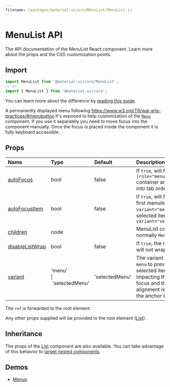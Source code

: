 ```yaml
---
filename: /packages/material-ui/src/MenuList/MenuList.js
---
```


<!--- This documentation is automatically generated, do not try to edit it. -->

# MenuList API

<p class="description">The API documentation of the MenuList React component. Learn more about the props and the CSS customization points.</p>

## Import

```js
import MenuList from '@material-ui/core/MenuList';
// or
import { MenuList } from '@material-ui/core';
```

You can learn more about the difference by [reading this guide](/guides/minimizing-bundle-size/).

A permanently displayed menu following https://www.w3.org/TR/wai-aria-practices/#menubutton
It's exposed to help customization of the [`Menu`](/api/menu/) component. If you
use it separately you need to move focus into the component manually. Once
the focus is placed inside the component it is fully keyboard accessible.

## Props

| Name | Type | Default | Description |
|:-----|:-----|:--------|:------------|
| <a class="anchor-link" id="props--autoFocus"></a><a href="#props--autoFocus" title="link to the prop on this page" class="prop-name">autoFocus</a> | <span class="prop-type">bool</span> | <span class="prop-default">false</span> | If `true`, will focus the `[role="menu"]` container and move into tab order |
| <a class="anchor-link" id="props--autoFocusItem"></a><a href="#props--autoFocusItem" title="link to the prop on this page" class="prop-name">autoFocusItem</a> | <span class="prop-type">bool</span> | <span class="prop-default">false</span> | If `true`, will focus the first menuitem if `variant="menu"` or selected item if `variant="selectedMenu"` |
| <a class="anchor-link" id="props--children"></a><a href="#props--children" title="link to the prop on this page" class="prop-name">children</a> | <span class="prop-type">node</span> |  | MenuList contents, normally `MenuItem`s. |
| <a class="anchor-link" id="props--disableListWrap"></a><a href="#props--disableListWrap" title="link to the prop on this page" class="prop-name">disableListWrap</a> | <span class="prop-type">bool</span> | <span class="prop-default">false</span> | If `true`, the menu items will not wrap focus. |
| <a class="anchor-link" id="props--variant"></a><a href="#props--variant" title="link to the prop on this page" class="prop-name">variant</a> | <span class="prop-type">'menu'<br>&#124;&nbsp;'selectedMenu'</span> | <span class="prop-default">'selectedMenu'</span> | The variant to use. Use `menu` to prevent selected items from impacting the initial focus and the vertical alignment relative to the anchor element. |

The `ref` is forwarded to the root element.

Any other props supplied will be provided to the root element ([List](/api/list/)).

## Inheritance

The props of the [List](/api/list/) component are also available.
You can take advantage of this behavior to [target nested components](/guides/api/#spread).

## Demos

- [Menus](/components/menus/)

